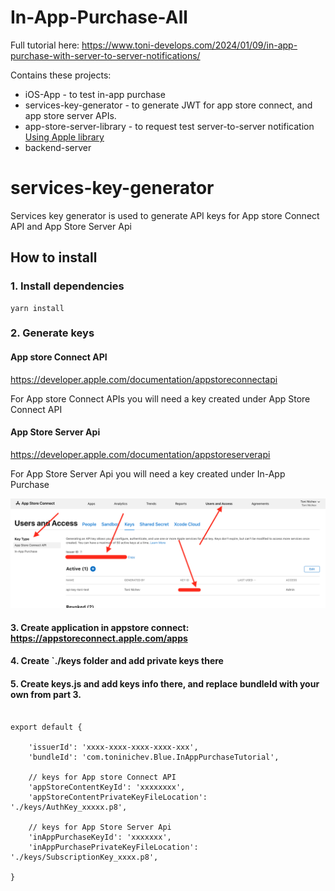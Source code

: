 # In-App-Purchase-All

Full tutorial here: https://www.toni-develops.com/2024/01/09/in-app-purchase-with-server-to-server-notifications/

Contains these projects:
* iOS-App - to test in-app purchase
* services-key-generator - to generate JWT for app store connect, and app store server APIs.
* app-store-server-library - to request test server-to-server notification [Using Apple library](https://developer.apple.com/documentation/appstoreserverapi/simplifying_your_implementation_by_using_the_app_store_server_library)
* backend-server



# services-key-generator
Services key generator is used to generate API keys for App store Connect API and App Store Server Api

## How to install

### 1. Install dependencies
```
yarn install
```

### 2. Generate keys

#### App store Connect API
https://developer.apple.com/documentation/appstoreconnectapi

For App store Connect APIs you will need a key created under App Store Connect API

#### App Store Server Api
https://developer.apple.com/documentation/appstoreserverapi

For App Store Server Api you will need a key created under In-App Purchase

![How to generate keys](./how-to-create-keys.png?raw=true "How to generate keys")

#### 3. Create application in appstore connect: https://appstoreconnect.apple.com/apps

#### 4. Create `./keys folder and add private keys there

#### 5. Create keys.js and add keys info there, and replace bundleId with your own from part 3.

```

export default {

    'issuerId': 'xxxx-xxxx-xxxx-xxxx-xxx',
    'bundleId': 'com.toninichev.Blue.InAppPurchaseTutorial',

    // keys for App store Connect API
    'appStoreContentKeyId': 'xxxxxxxx',
    'appStoreContentPrivateKeyFileLocation': './keys/AuthKey_xxxxx.p8',

    // keys for App Store Server Api
    'inAppPurchaseKeyId': 'xxxxxxx',
    'inAppPurchasePrivateKeyFileLocation': './keys/SubscriptionKey_xxxx.p8',

}
```
